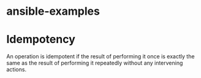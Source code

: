 # ansible-examples

# Idempotency
  An operation is idempotent if the result of performing it once is exactly the same as the result of performing it repeatedly without any intervening actions. 

